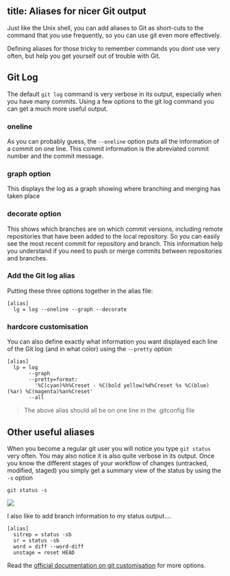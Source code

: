 title: Aliases for nicer Git output
---

Just like the Unix shell, you can add aliases to Git as short-cuts to the command that you use frequently, so you can use git even more effectively.

Defining aliases for those tricky to remember commands you dont use very often, but help you get yourself out of trouble with Git.


## Git Log
The default `git log` command is very verbose in its output, especially when you have many commits.  Using a few options to the git log command you can get a much more useful output.

### oneline
As you can probably guess, the `--oneline` option puts all the information of a commit on one line.  This commit information is the abreviated commit number and the commit message.

### graph option 
This displays the log as a graph showing where branching and merging has taken place

### decorate option
This shows which branches are on which commit versions, including remote repositories that have been added to the local repository.  So you can easily see the most recent commit for repository and branch.  This information help you understand if you need to push or merge commits between repositories and branches.

### Add the Git log alias

Putting these three options together in the alias file: 

    [alias] 
      lg = log --oneline --graph --decorate

### hardcore customisation

You can also define exactly what information you want displayed each line of the Git log (and in what color) using the `--pretty` option 


    [alias] 
      lp = log 
           --graph 
           --pretty=format:
             '%C(cyan)%h%Creset - %C(bold yellow)%d%Creset %s %C(blue)(%ar) %C(magenta)%an%Creset' 
           --all

> The above alias should all be on one line in the .gitconfig file

## Other useful aliases

When you become a regular git user you will notice you type `git status` very often.  You may also notice it is also quite verbose in its output.  Once you know the different stages of your workflow of changes (untracked, modified, staged) you simply get a summary view of the status by using the `-s` option

`git status -s`

<img class="img-code" src="images/git-workshop-status-short-example.png">

I also like to add branch information to my status output....

    [alias] 
      sitrep = status -sb
      sr = status -sb
      word = diff --word-diff
      unstage = reset HEAD
     


Read the [official documentation on git customisation](http://git-scm.com/book/en/Customizing-Git-Git-Configuration) for more options.

